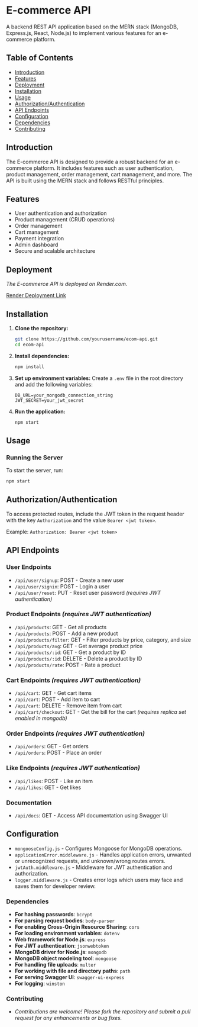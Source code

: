 # E-commerce API

A backend REST API application based on the MERN stack (MongoDB, Express.js, React, Node.js) to implement various features for an e-commerce platform.

## Table of Contents
- [Introduction](#introduction)
- [Features](#features)
- [Deployment](#deployment)
- [Installation](#installation)
- [Usage](#usage)
- [Authorization/Authentication](#authorization/authentication)
- [API Endpoints](#api-endpoints)
- [Configuration](#configuration)
- [Dependencies](#dependencies)
- [Contributing](#contributing)

## Introduction
The E-commerce API is designed to provide a robust backend for an e-commerce platform. It includes features such as user authentication, product management, order management, cart management, and more. The API is built using the MERN stack and follows RESTful principles.

## Features
- User authentication and authorization
- Product management (CRUD operations)
- Order management
- Cart management
- Payment integration
- Admin dashboard
- Secure and scalable architecture

## Deployment
*The E-commerce API is deployed on Render.com.*

[Render Deployment Link](https://render.com)

## Installation

1. **Clone the repository:**
    ```bash
    git clone https://github.com/yourusername/ecom-api.git
    cd ecom-api
    ```

2. **Install dependencies:**
    ```bash
    npm install
    ```

3. **Set up environment variables:**
    Create a `.env` file in the root directory and add the following variables:
    ```env
    DB_URL=your_mongodb_connection_string
    JWT_SECRET=your_jwt_secret
    ```

4. **Run the application:**
    ```bash
    npm start
    ```


## Usage
### Running the Server
To start the server, run:
```bash
npm start
```

## Authorization/Authentication
To access protected routes, include the JWT token in the request header with the key `Authorization` and the value `Bearer <jwt token>`.

Example:
```Authorization: Bearer <jwt token>```


## API Endpoints

### User Endpoints
* `/api/user/signup`: POST - Create a new user
* `/api/user/signin`: POST - Login a user
* `/api/user/reset`: PUT - Reset user password *(requires JWT authentication)*

### Product Endpoints *(requires JWT authentication)*
* `/api/products`: GET - Get all products
* `/api/products`: POST - Add a new product
* `/api/products/filter`: GET - Filter products by price, category, and size
* `/api/products/avg`: GET - Get average product price
* `/api/products/:id`: GET - Get a product by ID
* `/api/products/:id`: DELETE - Delete a product by ID
* `/api/products/rate`: POST - Rate a product

### Cart Endpoints *(requires JWT authentication)*
* `/api/cart`: GET - Get cart items
* `/api/cart`: POST - Add item to cart
* `/api/cart`: DELETE - Remove item from cart
* `/api/cart/checkout`: GET - Get the bill for the cart *(requires replica set enabled in mongodb)*

### Order Endpoints *(requires JWT authentication)*
* `/api/orders`: GET - Get orders
* `/api/orders`: POST - Place an order

### Like Endpoints *(requires JWT authentication)*
* `/api/likes`: POST - Like an item
* `/api/likes`: GET - Get likes

### Documentation
* `/api/docs`: GET - Access API documentation using Swagger UI


## Configuration
* `mongooseConfig.js` - Configures Mongoose for MongoDB operations.
* `applicationError.middleware.js` - Handles application errors, unwanted or unrecognized requests, and unknown/wrong routes errors.
* `jwtAuth.middleware.js` - Middleware for JWT authentication and authorization.
* `logger.middleware.js` - Creates error logs which users may face and saves them for developer review.


### Dependencies
* **For hashing passwords**: `bcrypt`
* **For parsing request bodies**: `body-parser`
* **For enabling Cross-Origin Resource Sharing**: `cors`
* **For loading environment variables**: `dotenv`
* **Web framework for Node.js**: `express`
* **For JWT authentication**: `jsonwebtoken`
* **MongoDB driver for Node.js**: `mongodb`
* **MongoDB object modeling tool**: `mongoose`
* **For handling file uploads**: `multer`
* **For working with file and directory paths**: `path`
* **For serving Swagger UI**: `swagger-ui-express`
* **For logging**: `winston`


### Contributing
* *Contributions are welcome! Please fork the repository and submit a pull request for any enhancements or bug fixes.*
